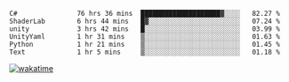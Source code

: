 <!--START_SECTION:waka-->

```text
C#               76 hrs 36 mins  ████████████████████▓░░░░   82.27 %
ShaderLab        6 hrs 44 mins   █▓░░░░░░░░░░░░░░░░░░░░░░░   07.24 %
unity            3 hrs 42 mins   █░░░░░░░░░░░░░░░░░░░░░░░░   03.99 %
UnityYaml        1 hr 31 mins    ▒░░░░░░░░░░░░░░░░░░░░░░░░   01.63 %
Python           1 hr 21 mins    ▒░░░░░░░░░░░░░░░░░░░░░░░░   01.45 %
Text             1 hr 5 mins     ▒░░░░░░░░░░░░░░░░░░░░░░░░   01.18 %
```

<!--END_SECTION:waka-->
[![wakatime](https://wakatime.com/badge/user/6c2f442e-41b4-42e3-bc06-d5d8203ad1da.svg)](https://wakatime.com/@6c2f442e-41b4-42e3-bc06-d5d8203ad1da)
